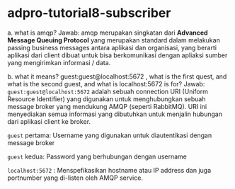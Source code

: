 # adpro-tutorial8-subscriber

a. what is amqp?
Jawab:
amqp merupakan singkatan dari **Advanced Message Queuing Protocol** yang merupakan standard dalam melakukan passing business messages antara aplikasi dan organisasi, yang berarti aplikasi dari client dibuat untuk bisa berkomunikasi dengan apliaksi sumber yang mengirimkan informasi / data.

b. what it means? guest:guest@localhost:5672 , what is the first quest, and what is the second guest, and what is localhost:5672 is for?
Jawab:
`guest:guest@localhost:5672` adalah sebuah connection URI (Uniform Resource Identifier) yang digunakan untuk menghubungkan sebuah message broker yang mendukung AMQP (seperti RabbitMQ). URI ini menyediakan semua informasi yang dibutuhkan untuk menjalin hubungan dari aplikasi client ke broker.

`guest` pertama: Username yang digunakan untuk diautentikasi dengan message broker

`guest` kedua: Password yang berhubungan dengan username

`localhost:5672` : Menspefikasikan hostname atau IP address dan juga portnumber yang di-listen oleh AMQP service.
